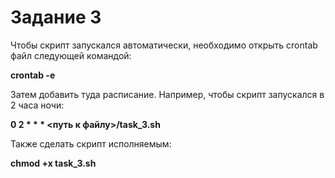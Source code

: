 # Задание 3

Чтобы скрипт запускался автоматически, необходимо открыть crontab файл следующей командой:

**crontab -e**

Затем добавить туда расписание. Например, чтобы скрипт запускался в 2 часа ночи:

**0 2 * * * <путь к файлу>/task_3.sh**

Также сделать скрипт исполняемым:

**chmod +x task_3.sh**
